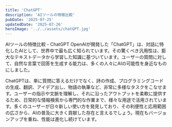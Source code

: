 ```yaml
---
title: 'ChatGPT'
description: 'AIツールの特徴比較'
pubDate: '2025-07-25'
updatedDate: '2025-07-26'
heroImage: '../../assets/chatGPT.jpg'
---
```


AIツールの特徴比較 - ChatGPT
OpenAIが開発した「ChatGPT」は、対話に特化したAIとして、世界中で最も広く知られています。その驚くべき汎用性は、膨大なテキストデータから学習した知識に基づいています。ユーザーの質問に対して、自然な言葉で回答を生成する能力は、多くの人々にAIの可能性を身近なものにしました。

ChatGPTは、単に質問に答えるだけでなく、詩の作成、プログラミングコードの生成、翻訳、アイデア出し、物語の執筆など、非常に多様なタスクをこなせます。ユーザーの指示や文脈を理解し、それに沿ったアウトプットを柔軟に提供するため、日常的な情報検索から専門的な作業まで、様々な用途で活用されています。多くのユーザーが日々新しい使い方を発見しており、その利便性と応用範囲の広さから、AIの普及に大きく貢献した存在と言えるでしょう。現在もバージョンアップを重ね、性能は進化し続けています。

